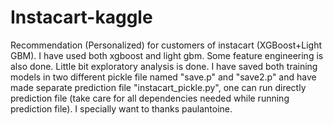 # Instacart-kaggle
Recommendation (Personalized) for customers of instacart (XGBoost+Light GBM). 
I have used both xgboost and light gbm. Some feature engineering is also done. Little bit exploratory analysis is done. I have saved both training models in two different pickle file named "save.p" and "save2.p" and have made separate prediction file "instacart_pickle.py", one can run directly prediction file (take care for all dependencies needed while running prediction file). 
I specially want to thanks paulantoine. 

